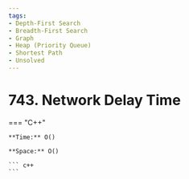 ```yaml
---
tags:
- Depth-First Search
- Breadth-First Search
- Graph
- Heap (Priority Queue)
- Shortest Path
- Unsolved
---
```



# 743. Network Delay Time

=== "C++"

    **Time:** O()

    **Space:** O()

    ``` c++
    ```